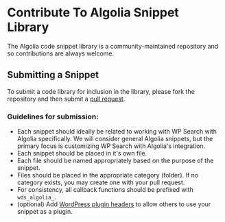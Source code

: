 # Contribute To Algolia Snippet Library

The Algolia code snippet library is a community-maintained repository and so contributions are always welcome.

## Submitting a Snippet

To submit a code library for inclusion in the library, please fork the repository and then submit a [pull request](https://github.com/WebDevStudios/algolia-snippet-library/pulls).

### Guidelines for submission:

- Each snippet should ideally be related to working with WP Search with Algolia specifically. We will consider general Algolia snippets, but the primary focus is customizing WP Search with Algolia's integration.
- Each snippet should be placed in it's own file.
- Each file should be named appropriately based on the purpose of the snippet.
- Files should be placed in the appropriate category (folder). If no category exists, you may create one with your pull request.
- For consistency, all callback functions should be prefixed with `wds_algolia_`.
- (optional) Add [WordPress plugin headers](http://codex.wordpress.org/File_Header#Plugin_File_Header_Example) to allow others to use your snippet as a plugin.
